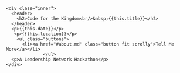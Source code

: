 <section id="banner">

  <!--
    ".inner" is set up as an inline-block so it automatically expands
    in both directions to fit whatever's inside it. This means it won't
    automatically wrap lines, so be sure to use line breaks where
    appropriate (<br />).
  -->
    <div class="inner">
      <header>
        <h2>Code for the Kingdom<br/>&nbsp;{{this.title}}</h2>
      </header>
      <p>{{this.date}}</p>
       <p>{{this.location}}</p> 
        <ul class="buttons">
          <li><a href="#about.md" class="button fit scrolly">Tell Me More</a></li>
                  </ul>                 
      <p>A Leadership Network Hackathon</p>
    </div>

</section>
